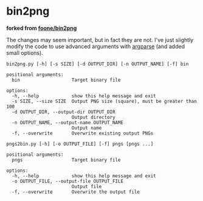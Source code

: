 # bin2png

**forked from [foone/bin2png](https://github.com/foone/bin2png)**

The changes may seem important, but in fact they are not. I've just slightly modify the code to use advanced arguments with [argparse](https://docs.python.org/3/library/argparse.html) (and added small options).

```
bin2png.py [-h] [-s SIZE] [-d OUTPUT_DIR] [-n OUTPUT_NAME] [-f] bin

positional arguments:
  bin                   Target binary file

options:
  -h, --help            show this help message and exit
  -s SIZE, --size SIZE  Output PNG size (square), must be greater than 100
  -d OUTPUT_DIR, --output-dir OUTPUT_DIR
                        Output directory
  -n OUTPUT_NAME, --output-name OUTPUT_NAME
                        Output name
  -f, --overwrite       Overwrite existing output PNGs
```

```
pngs2bin.py [-h] [-o OUTPUT_FILE] [-f] pngs [pngs ...]

positional arguments:
  pngs                  Target binary file

options:
  -h, --help            show this help message and exit
  -o OUTPUT_FILE, --output-file OUTPUT_FILE
                        Output file
  -f, --overwrite       Overwrite the output file
```